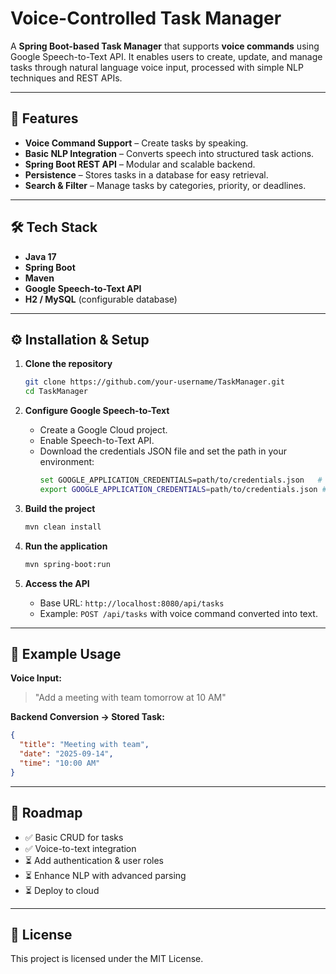 # Voice-Controlled Task Manager

A **Spring Boot-based Task Manager** that supports **voice commands** using Google Speech-to-Text API. It enables users to create, update, and manage tasks through natural language voice input, processed with simple NLP techniques and REST APIs.

---

## 🚀 Features
-  **Voice Command Support** – Create tasks by speaking.
-  **Basic NLP Integration** – Converts speech into structured task actions.
-  **Spring Boot REST API** – Modular and scalable backend.
-  **Persistence** – Stores tasks in a database for easy retrieval.
-  **Search & Filter** – Manage tasks by categories, priority, or deadlines.

---

## 🛠️ Tech Stack
- **Java 17**
- **Spring Boot**
- **Maven**
- **Google Speech-to-Text API**
- **H2 / MySQL** (configurable database)

---

## ⚙️ Installation & Setup

1. **Clone the repository**
   ```bash
   git clone https://github.com/your-username/TaskManager.git
   cd TaskManager
   ```

2. **Configure Google Speech-to-Text**
   - Create a Google Cloud project.
   - Enable Speech-to-Text API.
   - Download the credentials JSON file and set the path in your environment:
     ```bash
     set GOOGLE_APPLICATION_CREDENTIALS=path/to/credentials.json   # Windows
     export GOOGLE_APPLICATION_CREDENTIALS=path/to/credentials.json # Linux/Mac
     ```

3. **Build the project**
   ```bash
   mvn clean install
   ```

4. **Run the application**
   ```bash
   mvn spring-boot:run
   ```

5. **Access the API**
   - Base URL: `http://localhost:8080/api/tasks`
   - Example: `POST /api/tasks` with voice command converted into text.

---

## 🎯 Example Usage

**Voice Input:**
> "Add a meeting with team tomorrow at 10 AM"

**Backend Conversion → Stored Task:**
```json
{
  "title": "Meeting with team",
  "date": "2025-09-14",
  "time": "10:00 AM"
}
```

---

## 📌 Roadmap
- ✅ Basic CRUD for tasks
- ✅ Voice-to-text integration
- ⏳ Add authentication & user roles
- ⏳ Enhance NLP with advanced parsing
- ⏳ Deploy to cloud

---

## 📄 License
This project is licensed under the MIT License.
